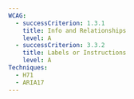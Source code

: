 ```yaml
---
WCAG:
  - successCriterion: 1.3.1
    title: Info and Relationships
    level: A
  - successCriterion: 3.3.2
    title: Labels or Instructions
    level: A
Techniques:
  - H71
  - ARIA17
---
```

